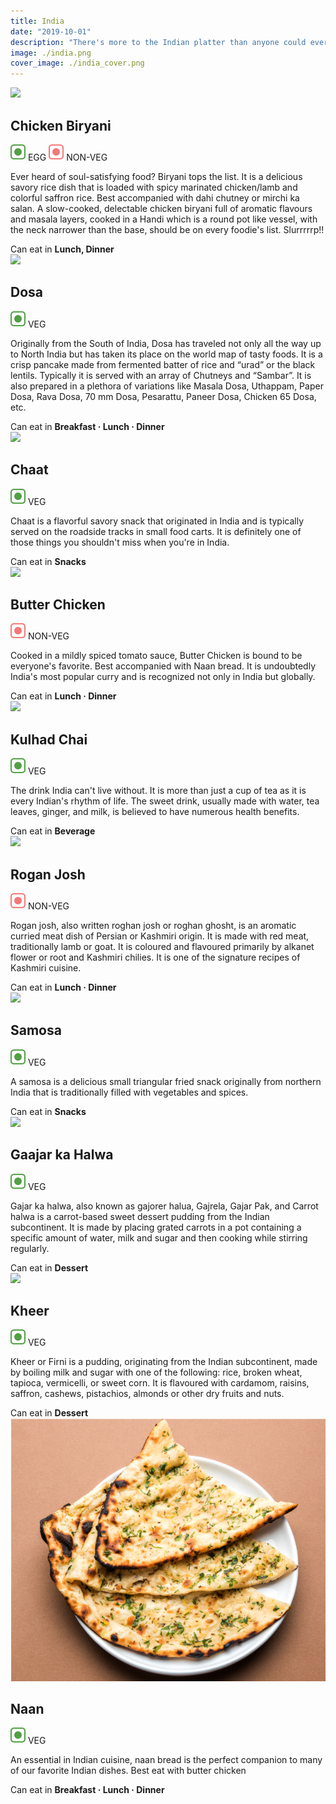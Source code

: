 ```yaml
---
title: India
date: "2019-10-01"
description: "There's more to the Indian platter than anyone could ever imagine. The traditional food of India has been widely appreciated for its fabulous use of herbs, spices, and large assortment of dishes. Here's what you must try..."
image: ./india.png
cover_image: ./india_cover.png
---
```

<!-- Biryani -->
  <article class="article-wrap">
    <div class="img-box">
      <img src="/biryani.png" class="country-img"/>
    </div>
    <div class="list-txt">
      <div class="txt-desc">
        <h2>Chicken Biryani</h2>
        <div class="food-type">
          <span class="veg"><img src="/veg.svg" /> EGG</span> <span class="n-veg"><img src="/non-veg.svg" /> NON-VEG</span>
        </div>
        <p>Ever heard of soul-satisfying food? Biryani tops the list. It is a delicious savory rice dish that is loaded with spicy marinated chicken/lamb and colorful saffron rice. Best accompanied with dahi chutney or mirchi ka salan. A slow-cooked, delectable chicken biryani full of aromatic flavours and masala layers, cooked in a Handi which is a round pot like vessel, with the neck narrower than the base, should be on every foodie's list. Slurrrrrp!!</p>
      </div>
      <div class="tags">
        <span>Can eat in <strong>Lunch, Dinner</strong></span>
      </div>
    </div>
  </article>

  <!-- Dosa -->
  <article class="article-wrap">
    <div class="img-box">
      <img src="/dosa.png" class="country-img"/>
    </div>
    <div class="list-txt">
      <div class="txt-desc">
        <h2>Dosa</h2>
        <div class="food-type">
          <span class="veg"><img src="/veg.svg" /> VEG</span>
        </div>
        <p>Originally from the South of India, Dosa has traveled not only all the way up to North India but has taken its place on the world map of tasty foods. It is a crisp pancake made from fermented batter of rice and “urad” or the black lentils. Typically it is served with an array of Chutneys and “Sambar”. It is also prepared in a plethora of variations like Masala Dosa, Uthappam, Paper Dosa, Rava Dosa, 70 mm Dosa, Pesarattu, Paneer Dosa, Chicken 65 Dosa, etc.</p>
      </div>
      <div class="tags">
        <span>Can eat in <strong>Breakfast · Lunch · Dinner</strong></span>
      </div>
    </div>
  </article>

  <!-- Chaat -->
  <article class="article-wrap">
    <div class="img-box">
      <img src="/chaat.png" class="country-img"/>
    </div>
    <div class="list-txt">
      <div class="txt-desc">
        <h2>Chaat</h2>
        <div class="food-type">
          <span class="veg"><img src="/veg.svg" /> VEG</span>
        </div>
        <p>Chaat is a flavorful savory snack that originated in India and is typically served on the roadside tracks in small food carts. It is definitely one of those things you shouldn't miss when you're in India.</p>
      </div>
      <div class="tags">
        <span>Can eat in <strong>Snacks</strong></span>
      </div>
    </div>
  </article>

  <!-- Butter Chicken -->
  <article class="article-wrap">
    <div class="img-box">
      <img src="/butter-chicken.png" class="country-img"/>
    </div>
    <div class="list-txt">
      <div class="txt-desc">
        <h2>Butter Chicken</h2>
        <div class="food-type">
          <span class="n-veg"><img src="/non-veg.svg" /> NON-VEG</span>
        </div>
        <p>Cooked in a mildly spiced tomato sauce, Butter Chicken is bound to be everyone's favorite. Best accompanied with Naan bread. It is undoubtedly India's most popular curry and is recognized not only in India but globally.</p>
      </div>
      <div class="tags">
        <span>Can eat in <strong>Lunch · Dinner</strong></span>
      </div>
    </div>
  </article>

  <!-- Kulhad Chai -->
  <article class="article-wrap">
    <div class="img-box">
      <img src="/kulhad-chai.png" class="country-img"/>
    </div>
    <div class="list-txt">
      <div class="txt-desc">
        <h2>Kulhad Chai</h2>
        <div class="food-type">
          <span class="veg"><img src="/veg.svg" /> VEG</span>
        </div>
        <p>The drink India can't live without. It is more than just a cup of tea as it is every Indian's rhythm of life. The sweet drink, usually made with water, tea leaves, ginger, and milk, is believed to have numerous health benefits.</p>
      </div>
      <div class="tags">
        <span>Can eat in <strong>Beverage</strong></span>
      </div>
    </div>
  </article>

  <!-- Rogan Josh -->
  <article class="article-wrap">
    <div class="img-box">
      <img src="/rogan-josh.png" class="country-img"/>
    </div>
    <div class="list-txt">
      <div class="txt-desc">
        <h2>Rogan Josh</h2>
        <div class="food-type">
          <span class="n-veg"><img src="/non-veg.svg" /> NON-VEG</span>
        </div>
        <p>Rogan josh, also written roghan josh or roghan ghosht, is an aromatic curried meat dish of Persian or Kashmiri origin. It is made with red meat, traditionally lamb or goat. It is coloured and flavoured primarily by alkanet flower or root and Kashmiri chilies. It is one of the signature recipes of Kashmiri cuisine.</p>
      </div>
      <div class="tags">
        <span>Can eat in <strong>Lunch · Dinner</strong></span>
      </div>
    </div>
  </article>

  <!-- Samosa -->
  <article class="article-wrap">
    <div class="img-box">
      <img src="/samosa.png" class="country-img"/>
    </div>
    <div class="list-txt">
      <div class="txt-desc">
        <h2>Samosa</h2>
        <div class="food-type">
          <span class="veg"><img src="/veg.svg" /> VEG</span>
        </div>
        <p>A samosa is a delicious small triangular fried snack originally from northern India that is traditionally filled with vegetables and spices.</p>
      </div>
      <div class="tags">
        <span>Can eat in <strong>Snacks</strong></span>
      </div>
    </div>
  </article>

  <!-- Gaajar ka Halwa -->
  <article class="article-wrap">
    <div class="img-box">
      <img src="/gajar-ka-halwa.png" class="country-img"/>
    </div>
    <div class="list-txt">
      <div class="txt-desc">
        <h2>Gaajar ka Halwa</h2>
        <div class="food-type">
          <span class="veg"><img src="/veg.svg" /> VEG</span>
        </div>
        <p>Gajar ka halwa, also known as gajorer halua, Gajrela, Gajar Pak, and Carrot halwa is a carrot-based sweet dessert pudding from the Indian subcontinent. It is made by placing grated carrots in a pot containing a specific amount of water, milk and sugar and then cooking while stirring regularly.</p>
      </div>
      <div class="tags">
        <span>Can eat in <strong>Dessert</strong></span>
      </div>
    </div>
  </article>

  <!-- Kheer -->
  <article class="article-wrap">
    <div class="img-box">
      <img src="/kheer.png" class="country-img"/>
    </div>
    <div class="list-txt">
      <div class="txt-desc">
        <h2>Kheer</h2>
        <div class="food-type">
          <span class="veg"><img src="/veg.svg" /> VEG</span>
        </div>
        <p>Kheer or Firni is a pudding, originating from the Indian subcontinent, made by boiling milk and sugar with one of the following: rice, broken wheat, tapioca, vermicelli, or sweet corn. It is flavoured with cardamom, raisins, saffron, cashews, pistachios, almonds or other dry fruits and nuts.</p>
      </div>
      <div class="tags">
        <span>Can eat in <strong>Dessert</strong></span>
      </div>
    </div>
  </article>

  <!-- Naan -->
  <article class="article-wrap">
    <div class="img-box">
      <img src="/naan.png" class="country-img"/>
    </div>
    <div class="list-txt">
      <div class="txt-desc">
        <h2>Naan</h2>
        <div class="food-type">
          <span class="veg"><img src="/veg.svg" /> VEG</span>
        </div>
        <p>An essential in Indian cuisine, naan bread is the perfect companion to many of our favorite Indian dishes. Best eat with butter chicken</p>
      </div>
      <div class="tags">
        <span>Can eat in <strong>Breakfast · Lunch · Dinner</strong></span>
      </div>
    </div>
  </article>
